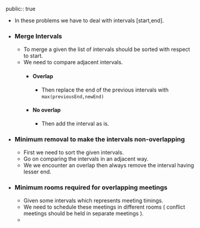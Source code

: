 public:: true

- In these problems we have to deal with intervals [start,end].
- ### Merge Intervals
	- To merge a given the list of intervals should be sorted with respect to start.
	- We need to compare adjacent intervals.
		- #### Overlap
			- Then replace the end of the previous intervals with `max(previousEnd,newEnd)`
		- #### No overlap
			- Then add the interval as is.
- ### Minimum removal to make the intervals non-overlapping
	- First we need to sort the given intervals.
	- Go on comparing the intervals in an adjacent way.
	- We we encounter an overlap then always remove the interval having lesser end.
- ### Minimum rooms required for overlapping meetings
	- Given some intervals which represents meeting timings.
	- We need to schedule these meetings in different rooms ( conflict meetings should be held in separate meetings ).
	-